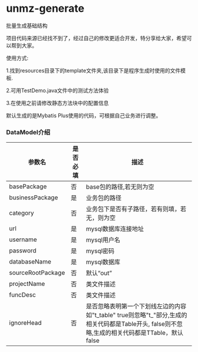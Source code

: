 # unmz-generate

批量生成基础结构

项目代码来源已经找不到了，经过自己的修改更适合开发，特分享给大家，希望可以帮到大家。

使用方式:

1.找到resources目录下的template文件夹,该目录下是程序生成时使用的文件模板.

2.可用TestDemo.java文件中的测试方法体验

3.在使用之前请修改静态方法块中的配置信息

默认生成的是Mybatis Plus使用的代码，可根据自己业务进行调整。





### DataModel介绍

| 参数名            | 是否必填 | 描述                                                         |
| ----------------- | -------- | ------------------------------------------------------------ |
| basePackage       | 否       | base包的路径,若无则为空                                                 |
| businessPackage   | 是       | 业务包的路径                                                 |
| category          | 否       | 业务包下是否有子路径，若有则填，若无，则为空                 |
| url               | 是       | mysql数据库连接地址                                          |
| username          | 是       | mysql用户名                                                  |
| password          | 是       | mysql密码                                                    |
| databaseName      | 是       | mysql数据库                                                  |
| sourceRootPackage | 否       | 默认“out”                                                    |
| projectName       | 否       | 类文件描述                                                   |
| funcDesc          | 否       | 类文件描述                                                   |
| ignoreHead        | 否       | 是否忽略表明第一个下划线左边的内容 如"t_table" true则忽略"t_"部分,生成的相关代码都是Table开头, false则不忽略,生成的相关代码都是TTable，默认false |

